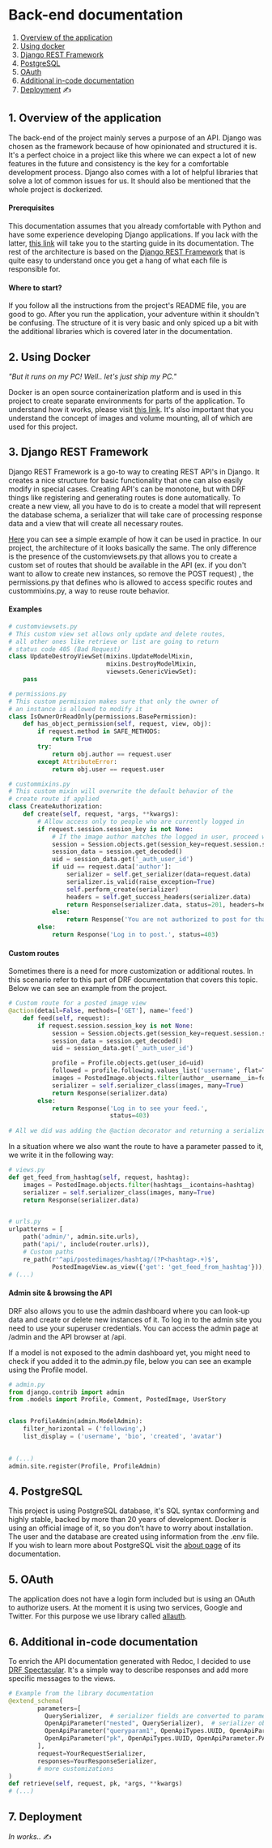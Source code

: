 # Back-end documentation

1. [Overview of the application](#1-overview-of-the-application)
2. [Using docker](#2-using-docker)
3. [Django REST Framework](#3-using-docker)
4. [PostgreSQL](#4-postgresql)
5. [OAuth](#5-oauth)
6. [Additional in-code documentation](#6-additional-in-code-documentation)
7. [Deployment](#7-deployment) ✍️



## 1. Overview of the application

The back-end of the project mainly serves a purpose of an API. Django was chosen as the framework because of how opinionated and structured it is. It's a perfect choice in a project like this where we can expect a lot of new features in the future and consistency is the key for a comfortable development process. Django also comes with a lot of helpful libraries that solve a lot of common issues for us. It should also be mentioned that the whole project is dockerized.



#### Prerequisites

This documentation assumes that you already comfortable with Python and have some experience developing Django applications. If you lack with the latter, [this link](https://www.djangoproject.com/start/) will take you to the starting guide in its documentation. The rest of the architecture is based on the [Django REST Framework](https://www.django-rest-framework.org/) that is quite easy to understand once you get a hang of what each file is responsible for. 



#### Where to start?

If you follow all the instructions from the project's README file, you are good to go. After you run the application, your adventure within it shouldn't be confusing. The structure of it is very basic and only spiced up a bit with the additional libraries which is covered later in the documentation.



## 2. Using Docker

*"But it runs on my PC! Well.. let's just ship my PC."*

Docker is an open source containerization platform and is used in this project to create separate environments for parts of the application. To understand how it works, please visit [this link](https://docs.docker.com/get-started/). It's also important that you understand the concept of images and volume mounting, all of which are used for this project.



## 3. Django REST Framework

Django REST Framework is a go-to way to creating REST API's in Django. It creates a nice structure for basic functionality that one can also easily modify in special cases. Creating API's can be monotone, but with DRF things like registering and generating routes is done automatically. To create a new view, all you have to do is to create a model that will represent the database schema, a serializer that will take care of processing response data and a view that will create all necessary routes.

[Here](https://www.django-rest-framework.org/tutorial/quickstart/) you can see a simple example of how it can be used in practice. In our project, the architecture of it looks basically the same. The only difference is the presence of the customviewsets.py that allows you to create a custom set of routes that should be available in the API (ex. if you don't want to allow to create new instances, so remove the POST request) , the permissions.py that defines who is allowed to access specific routes and custommixins.py, a way to reuse route behavior.



#### Examples

```python
# customviewsets.py
# This custom view set allows only update and delete routes,
# all other ones like retrieve or list are going to return
# status code 405 (Bad Request)
class UpdateDestroyViewSet(mixins.UpdateModelMixin,
                           mixins.DestroyModelMixin,
                           viewsets.GenericViewSet):
    pass
```

```python
# permissions.py
# This custom permission makes sure that only the owner of
# an instance is allowed to modify it
class IsOwnerOrReadOnly(permissions.BasePermission):
    def has_object_permission(self, request, view, obj):
        if request.method in SAFE_METHODS:
            return True
        try:
            return obj.author == request.user
        except AttributeError:
            return obj.user == request.user

```

```python
# custommixins.py
# This custom mixin will overwrite the default behavior of the
# create route if applied
class CreateAuthorization:
    def create(self, request, *args, **kwargs):
        # Allow access only to people who are currently logged in
        if request.session.session_key is not None:
            # If the image author matches the logged in user, proceed with creation
            session = Session.objects.get(session_key=request.session.session_key)
            session_data = session.get_decoded()
            uid = session_data.get('_auth_user_id')
            if uid == request.data['author']:
                serializer = self.get_serializer(data=request.data)
                serializer.is_valid(raise_exception=True)
                self.perform_create(serializer)
                headers = self.get_success_headers(serializer.data)
                return Response(serializer.data, status=201, headers=headers)
            else:
                return Response('You are not authorized to post for that user.', 									status=403)
        else:
            return Response('Log in to post.', status=403)
```



#### Custom routes

Sometimes there is a need for more customization or additional routes. In this scenario refer to this part of DRF documentation that covers this topic. Below we can see an example from the project.

```python
# Custom route for a posted image view
@action(detail=False, methods=['GET'], name='feed')
    def feed(self, request):
        if request.session.session_key is not None:
            session = Session.objects.get(session_key=request.session.session_key)
            session_data = session.get_decoded()
            uid = session_data.get('_auth_user_id')

            profile = Profile.objects.get(user_id=uid)
            followed = profile.following.values_list('username', flat=True)
            images = PostedImage.objects.filter(author__username__in=followed)
            serializer = self.serializer_class(images, many=True)
            return Response(serializer.data)
        else:
            return Response('Log in to see your feed.',
                            status=403)
        
# All we did was adding the @action decorator and returning a serialized response, now you can access this route as /api/postedimages/feed/
```

In a situation where we also want the route to have a parameter passed to it, we write it in the following way:

```python
# views.py
def get_feed_from_hashtag(self, request, hashtag):
	images = PostedImage.objects.filter(hashtags__icontains=hashtag)
	serializer = self.serializer_class(images, many=True)
	return Response(serializer.data)


# urls.py
urlpatterns = [
    path('admin/', admin.site.urls),
    path('api/', include(router.urls)),
    # Custom paths
    re_path(r'^api/postedimages/hashtag/(?P<hashtag>.+)$',
            PostedImageView.as_view({'get': 'get_feed_from_hashtag'})),
# (...)
```



#### Admin site & browsing the API

DRF also allows you to use the admin dashboard where you can look-up data and create or delete new instances of it. To log in to the admin site you need to use your superuser credentials. You can access the admin page at /admin and the API browser at /api. 

If a model is not exposed to the admin dashboard yet, you might need to check if you added it to the admin.py file, below you can see an example using the Profile model.

```python
# admin.py
from django.contrib import admin
from .models import Profile, Comment, PostedImage, UserStory


class ProfileAdmin(admin.ModelAdmin):
    filter_horizontal = ('following',)
    list_display = ('username', 'bio', 'created', 'avatar')

    
# (...)
admin.site.register(Profile, ProfileAdmin)
```



## 4. PostgreSQL

This project is using PostgreSQL database, it's SQL syntax conforming and highly stable, backed by more than 20 years of development. Docker is using an official image of it, so you don't have to worry about installation. The user and the database are created using information from the .env file. If you wish to learn more about PostgreSQL visit the [about page](https://www.postgresql.org/about/) of its documentation.



## 5. OAuth

The application does not have a login form included but is using an OAuth to authorize users. At the moment it is using two services, Google and Twitter. For this purpose we use library called [allauth](https://github.com/pennersr/django-allauth).



## 6. Additional in-code documentation

To enrich the API documentation generated with Redoc, I decided to use [DRF Spectacular](https://github.com/tfranzel/drf-spectacular). It's a simple way to describe responses and add more specific messages to the views.

```python
# Example from the library documentation
@extend_schema(
        parameters=[
          QuerySerializer,  # serializer fields are converted to parameters
          OpenApiParameter("nested", QuerySerializer),  # serializer object is converted to a parameter
          OpenApiParameter("queryparam1", OpenApiTypes.UUID, OpenApiParameter.QUERY),
          OpenApiParameter("pk", OpenApiTypes.UUID, OpenApiParameter.PATH), # path variable was overridden
        ],
        request=YourRequestSerializer,
        responses=YourResponseSerializer,
        # more customizations
)
def retrieve(self, request, pk, *args, **kwargs)
# (...)
```



## 7. Deployment

*In works..* ✍️
